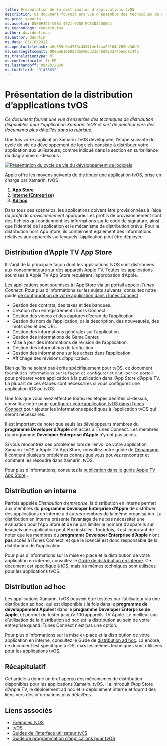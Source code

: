 ```yaml
---
title: Présentation de la distribution d’applications tvOS
description: Ce document fournit une vue d’ensemble des techniques de distribution disponibles pour l’application Xamarin. tvOS et sert de pointeur vers des documents plus détaillés dans la rubrique.
ms.prod: xamarin
ms.assetid: D5E0F446-C083-4E21-9788-FC84D32D00C4
ms.technology: xamarin-ios
author: davidortinau
ms.author: daortin
ms.date: 03/16/2017
ms.openlocfilehash: a9e555c6e4713c4d34f4e14ea29164a769bc3db9
ms.sourcegitcommit: 00e6a61eb82ad5b0dd323d48d483a74bedd814f2
ms.translationtype: MT
ms.contentlocale: fr-FR
ms.lasthandoff: 09/29/2020
ms.locfileid: "91435632"
---
```

# <a name="tvos-app-distribution-overview"></a>Présentation de la distribution d’applications tvOS

_Ce document fournit une vue d’ensemble des techniques de distribution disponibles pour l’application Xamarin. tvOS et sert de pointeur vers des documents plus détaillés dans la rubrique._

Une fois votre application Xamarin. tvOS développée, l’étape suivante du cycle de vie du développement de logiciels consiste à distribuer votre application aux utilisateurs, comme indiqué dans la section en surbrillance du diagramme ci-dessous :

[![Présentation du cycle de vie du développement de logiciels](images/publishingdiagram.png)](images/publishingdiagram.png#lightbox)

Apple offre les moyens suivants de distribuer une application tvOS, prise en charge par Xamarin. tvOS :

1. [**App Store**](#Apple-TV-App-Store-Distribution)
2. [**Interne (Entreprise)**](#In-House-Distribution) 
3. [**Ad hoc**](#Ad_Hoc_Distribution) 

Dans tous ces scénarios, les applications doivent être provisionnées à l’aide du *profil de provisionnement* approprié. Les profils de provisionnement sont des fichiers qui contiennent les informations sur le code de signature, ainsi que l’identité de l’application et le mécanisme de distribution prévu. Pour la distribution hors App Store, ils contiennent également des informations relatives aux appareils sur lesquels l’application peut être déployée.

<a name="Apple-TV-App-Store-Distribution"></a>

## <a name="apple-tv-app-store-distribution"></a>Distribution d’Apple TV App Store

Il s’agit de la principale façon dont les applications tvOS sont distribuées aux consommateurs sur des appareils Apple TV. Toutes les applications soumises à Apple TV App Store requièrent l’approbation d’Apple.

Les applications sont soumises à l’App Store via un portail appelé *iTunes Connect*. Pour plus d’informations sur les sujets suivants, consultez notre guide [de configuration de votre application dans iTunes Connect](~/ios/deploy-test/app-distribution/app-store-distribution/itunesconnect.md) :

- Gestion des contrats, des taxes et des banques.
- Création d’un enregistrement iTunes Connect.
- Gestion des vidéos et des captures d’écran de l’application.
- Gestion du nom de l’application, de la description, des nouveautés, des mots clés et des URL.
- Gestion des informations générales sur l’application.
- Gestion des informations de Game Center.
- Mise à jour des informations de révision de l’application.
- Gestion des informations de tarification.
- Gestion des informations sur les achats dans l’application.
- Affichage des révisions d’application.

Bien qu’ils ne soient pas écrits spécifiquement pour tvOS, ce document fournit des informations sur la façon de configurer et d’utiliser ce portail pour préparer votre application à la publication dans l’App Store d’Apple TV. La plupart de ces étapes sont nécessaires si vous configurez une application iOS ou tvOS.

Une fois que vous avez effectué toutes les étapes décrites ci-dessus, consultez notre page [configurer votre application tvOS dans iTunes Connect](~/ios/tvos/deploy-test/app-distribution/itunes-connect.md) pour ajouter les informations spécifiques à l’application tvOS qui seront nécessaires.

Il est important de noter que seuls les développeurs membres du **programme Developer d’Apple** ont accès à iTunes Connect. Les membres du programme **Developer Enterprise d’Apple** n’y ont pas accès.

Si vous rencontrez des problèmes lors de l’envoi de votre application Xamarin. tvOS à Apple TV App Store, consultez notre guide de [Dépannage](~/ios/tvos/troubleshooting.md) . Il contient plusieurs problèmes connus que vous pouvez rencontrer et comment les résoudre dans Xamarin. tvOS.

Pour plus d’informations, consultez la [publication dans le guide Apple TV App Store](~/ios/tvos/deploy-test/app-distribution/app-store-publishing.md) .

<a name="In-House-Distribution"></a>

## <a name="in-house-distribution"></a>Distribution en interne

Parfois appelée *Distribution d’entreprise*, la distribution en interne permet aux membres du **programme Developer Enterprise d’Apple** de distribuer des applications en interne à d’autres membres de la même organisation. La distribution en interne présente l’avantage de ne pas nécessiter une évaluation pour l’App Store et de ne pas limiter le nombre d’appareils sur lesquels une application peut être installée. Toutefois, il est important de noter que les membres du **programme Developer Enterprise d’Apple** n’ont **pas** accès à iTunes Connect, et que le licencié est donc responsable de la distribution de l’application.

Pour plus d’informations sur la mise en place et la distribution de votre application en interne, consultez le [Guide de distribution en interne](~/ios/deploy-test/app-distribution/in-house-distribution.md). Ce document est spécifique à iOS, mais les mêmes techniques sont utilisées pour les applications tvOS.

<a name="Ad_Hoc_Distribution"></a>

## <a name="ad-hoc-distribution"></a>Distribution ad hoc

Les applications Xamarin. tvOS peuvent être testées par l’utilisateur via une distribution ad hoc, qui est disponible à la fois dans le **programme de développement Apple**et dans le **programme Developer Enterprise de Apple**, et permet de tester jusqu’à 100 appareils TV Apple. Le meilleur cas d’utilisation de la distribution ad hoc est la distribution au sein de votre entreprise quand iTunes Connect n’est pas une option.

Pour plus d’informations sur la mise en place et la distribution de votre application en interne, consultez le Guide de [distribution ad hoc](~/ios/deploy-test/app-distribution/ad-hoc-distribution.md). Là encore, ce document est spécifique à iOS, mais les mêmes techniques sont utilisées pour les applications tvOS.

<a name="Summary"></a>

## <a name="summary"></a>Récapitulatif

Cet article a donné un bref aperçu des mécanismes de distribution disponibles pour les applications Xamarin. tvOS. Il a introduit l’App Store d’Apple TV, le déploiement ad hoc et le déploiement interne et fournit des liens vers des informations plus détaillées.

## <a name="related-links"></a>Liens associés

- [Exemples tvOS](/samples/browse/?products=xamarin&term=Xamarin.iOS%2btvOS)
- [tvOS](https://developer.apple.com/tvos/)
- [Guides de l’interface utilisateur tvOS](https://developer.apple.com/tvos/human-interface-guidelines/)
- [Guide de programmation d’applications pour tvOS](https://developer.apple.com/library/prerelease/tvos/documentation/General/Conceptual/AppleTV_PG/)